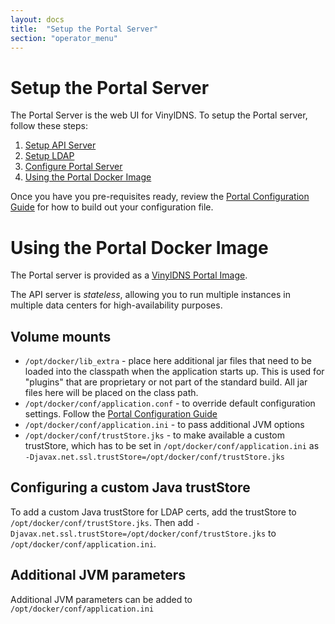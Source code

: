 ```yaml
---
layout: docs
title:  "Setup the Portal Server"
section: "operator_menu"
---
```


# Setup the Portal Server
The Portal Server is the web UI for VinylDNS.  To setup the Portal server, follow these steps:

1. [Setup API Server](setup-api.html)
1. [Setup LDAP](setup-ldap.html)
1. [Configure Portal Server](config-portal.html)
1. [Using the Portal Docker Image](#using-the-portal-docker-image)

Once you have you pre-requisites ready, review the [Portal Configuration Guide](config-portal.html) for how to build out
your configuration file.

# Using the Portal Docker Image
The Portal server is provided as a [VinylDNS Portal Image](https://hub.docker.com/r/vinyldns/portal/).

The API server is _stateless_, allowing you to run multiple instances in multiple data centers for high-availability
purposes.

## Volume mounts
* `/opt/docker/lib_extra` - place here additional jar files that need to be loaded into the classpath when the application starts up.
This is used for "plugins" that are proprietary or not part of the standard build.  All jar files here will be placed on the class path.
* `/opt/docker/conf/application.conf` - to override default configuration settings.  Follow the [Portal Configuration Guide](config-portal.html)
* `/opt/docker/conf/application.ini` - to pass additional JVM options
* `/opt/docker/conf/trustStore.jks` - to make available a custom trustStore, which has to be set in `/opt/docker/conf/application.ini` as `-Djavax.net.ssl.trustStore=/opt/docker/conf/trustStore.jks`

## Configuring a custom Java trustStore
To add a custom Java trustStore for LDAP certs, add the trustStore to `/opt/docker/conf/trustStore.jks`.
 Then add `-Djavax.net.ssl.trustStore=/opt/docker/conf/trustStore.jks` to `/opt/docker/conf/application.ini`.

## Additional JVM parameters
Additional JVM parameters can be added to `/opt/docker/conf/application.ini`
